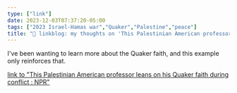 ```yaml
---
type: ["link"]
date: 2023-12-03T07:37:20-05:00
tags: ["2023 Israel-Hamas war","Quaker","Palestine","peace"]
title: "🔗 linkblog: my thoughts on 'This Palestinian American professor leans on his Quaker faith during conflict : NPR'"
---
```

I've been wanting to learn more about the Quaker faith, and this example only reinforces that.

[link to "This Palestinian American professor leans on his Quaker faith during conflict : NPR"](https://www.npr.org/2023/12/03/1216138611/this-palestinian-american-professor-leans-on-his-quaker-faith-during-conflict)
